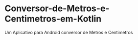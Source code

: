 # Conversor-de-Metros-e-Centimetros-em-Kotlin
Um Aplicativo para Android conversor de Metros e Centimetros
